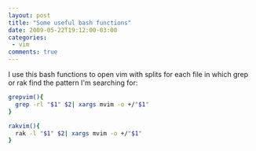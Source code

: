 ```yaml
---
layout: post
title: "Some useful bash functions"
date: 2009-05-22T19:12:00-03:00
categories:
 - vim
comments: true
---
```

I use this bash functions to open vim with splits for each file in which grep or rak find the pattern I'm searching for:
```bash
grepvim(){
  grep -rl "$1" $2| xargs mvim -o +/"$1"
}

rakvim(){
  rak -l "$1" $2| xargs mvim -o +/"$1"
}
```
